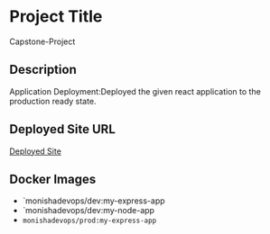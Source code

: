  
# Project Title
Capstone-Project

## Description
Application Deployment:Deployed the given react application to the production ready state.

## Deployed Site URL
[Deployed Site](http://13.234.118.59)

## Docker Images
- `monishadevops/dev:my-express-app
- `monishadevops/dev:my-node-app
- `monishadevops/prod:my-express-app`
